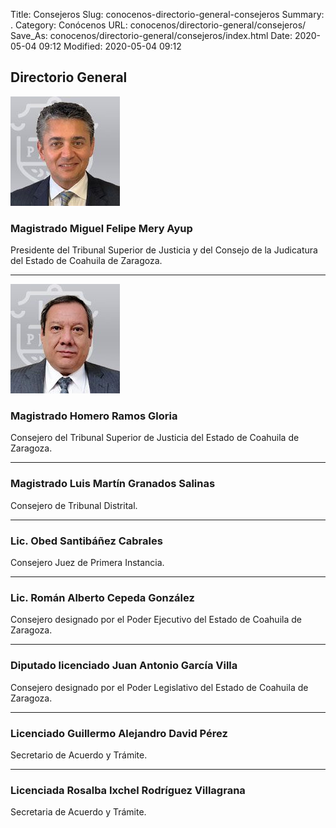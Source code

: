 Title: Consejeros
Slug: conocenos-directorio-general-consejeros
Summary: .
Category: Conócenos
URL: conocenos/directorio-general/consejeros/
Save_As: conocenos/directorio-general/consejeros/index.html
Date: 2020-05-04 09:12
Modified: 2020-05-04 09:12


## Directorio General

![Miguel Felipe Mery Ayup](miguel-felipe-mery-ayup.jpg)

### Magistrado Miguel Felipe Mery Ayup

Presidente del Tribunal Superior de Justicia y del Consejo de la Judicatura del Estado de Coahuila de Zaragoza.

---

![Homero ramos Gloria](homero-ramos-gloria.jpg)

### Magistrado Homero Ramos Gloria

Consejero del Tribunal Superior de Justicia del Estado de Coahuila de Zaragoza.

---

### Magistrado Luis Martín Granados Salinas

Consejero de Tribunal Distrital.

---

### Lic. Obed Santibáñez Cabrales

Consejero Juez de Primera Instancia.

---

### Lic. Román Alberto Cepeda González

Consejero designado por el Poder Ejecutivo del Estado de Coahuila de Zaragoza.

---

### Diputado licenciado Juan Antonio García Villa

Consejero designado por el Poder Legislativo del Estado de Coahuila de Zaragoza.

---

### Licenciado Guillermo Alejandro David Pérez

Secretario de Acuerdo y Trámite.

---

### Licenciada Rosalba Ixchel Rodríguez Villagrana

Secretaria de Acuerdo y Trámite.



